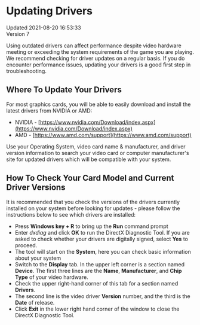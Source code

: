 # Updating Drivers
Updated 2021-08-20 16:53:33  
Version 7  

Using outdated drivers can affect performance despite video hardware meeting or exceeding the system requirements of the game you are playing. We recommend checking for driver updates on a regular basis. If you do encounter performance issues, updating your drivers is a good first step in troubleshooting.  
  
## Where To Update Your Drivers
For most graphics cards, you will be able to easily download and install the latest drivers from NVIDIA or AMD:  

* NVIDIA - [https://www.nvidia.com/Download/index.aspx](https://www.nvidia.com/Download/index.aspx)
* AMD - [https://www.amd.com/support](https://www.amd.com/support)

  
Use your Operating System, video card name & manufacturer, and driver version information to search your video card or computer manufacturer's site for updated drivers which will be compatible with your system.   
  
  
## How To Check Your Card Model and Current Driver Versions
It is recommended that you check the versions of the drivers currently installed on your system before looking for updates - please follow the instructions below to see which drivers are installed:  

* Press **Windows key + R** to bring up the **Run** command prompt
* Enter *dxdiag* and click **OK** to run the DirectX Diagnostic Tool. If you are asked to check whether your drivers are digitally signed, select **Yes** to proceed.
* The tool will start on the **System**, here you can check basic information about your system
* Switch to the **Display** tab. In the upper left corner is a section named **Device**. The first three lines are the **Name**, **Manufacturer**, and **Chip Type** of your video hardware.
* Check the upper right-hand corner of this tab for a section named **Drivers**.
* The second line is the video driver **Version** number, and the third is the **Date** of release.
* Click **Exit** in the lower right hand corner of the window to close the DirectX Diagnostic Tool.